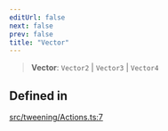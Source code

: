 ```yaml
---
editUrl: false
next: false
prev: false
title: "Vector"
---
```


> **Vector**: `Vector2` \| `Vector3` \| `Vector4`

## Defined in

[src/tweening/Actions.ts:7](https://github.com/agargaro/three.ez/blob/6a659b7871154988e88d8973e76bf92863e7cc6e/src/tweening/Actions.ts#L7)
